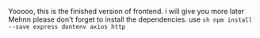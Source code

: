 Yooooo, this is the finished version of frontend. i will give you more later Mehnn please don't forget to install the dependencies. use ```sh npm install --save express dontenv axios http```